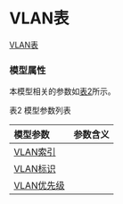 # VLAN表[VLAN表](#) <br>### 模型属性本模型相关的参数如<a href="#t2">表2</a>所示。表2 模型参数列表<table id = "t2"><thread><tr><th align = "left">模型参数</th><th align = "left">参数含义</th></tr></thread><tbody><tr><td id = "VLAN索引-1"><a href = "VLAN索引-1.html">VLAN索引</a></td><td></td></tr><tr><td id = "VLAN标识-2"><a href = "VLAN标识-2.html">VLAN标识</a></td><td></td></tr><tr><td id = "VLAN优先级-3"><a href = "VLAN优先级-3.html">VLAN优先级</a></td><td></td></tr></tbody></table>